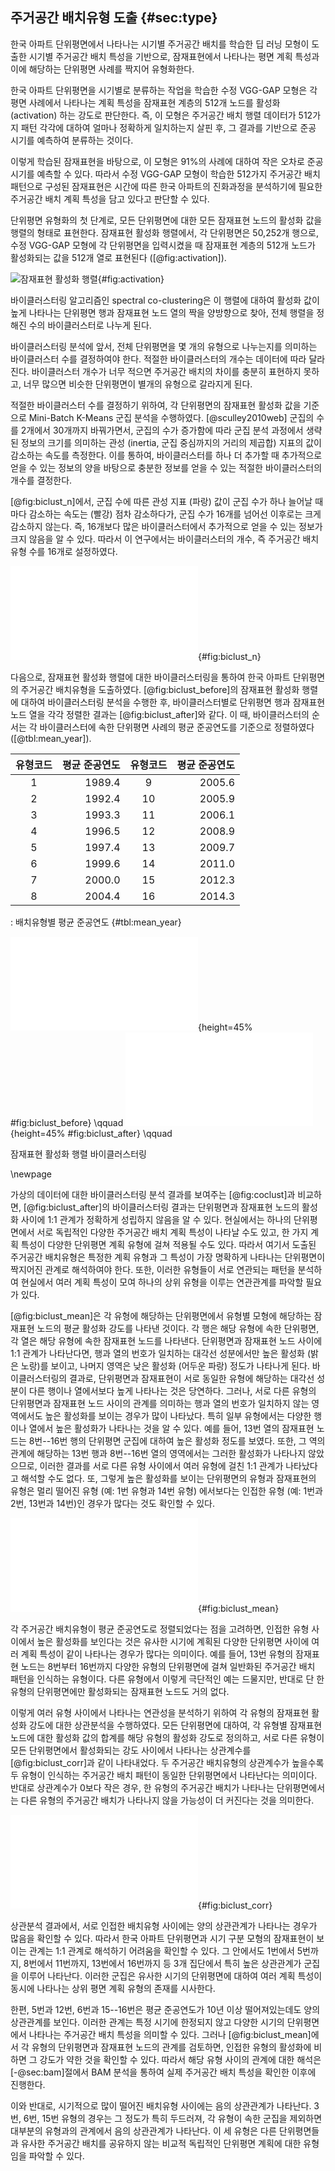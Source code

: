## 주거공간 배치유형 도출 {#sec:type}

한국 아파트 단위평면에서 나타나는
시기별 주거공간 배치를 학습한 딥 러닝 모형이 도출한
시기별 주거공간 배치 특성을 기반으로,
잠재표현에서 나타나는 평면 계획 특성과
이에 해당하는 단위평면 사례를 짝지어 유형화한다.

한국 아파트 단위평면을 시기별로 분류하는 작업을 학습한
수정 VGG-GAP 모형은
각 평면 사례에서 나타나는 계획 특성을
잠재표현 계층의
512개 노드를 활성화 (activation) 하는 강도로 판단한다.
즉, 이 모형은 주거공간 배치 행렬 데이터가
512가지 패턴 각각에 대하여 얼마나 정확하게 일치하는지 살핀 후,
그 결과를 기반으로 준공 시기를 예측하여 분류하는 것이다.

이렇게 학습된 잠재표현을 바탕으로,
이 모형은 91%의 사례에 대하여 작은 오차로 준공 시기를 예측할 수 있다.
따라서 수정 VGG-GAP 모형이 학습한
512가지 주거공간 배치 패턴으로 구성된 잠재표현은
시간에 따른 한국 아파트의 진화과정을 분석하기에 필요한
주거공간 배치 계획 특성을 담고 있다고 판단할 수 있다.

단위평면 유형화의 첫 단계로,
모든 단위평면에 대한 모든 잠재표현 노드의 활성화 값을
행렬의 형태로 표현한다.
잠재표현 활성화 행렬에서,
각 단위평면은 50,252개 행으로,
수정 VGG-GAP 모형에 각 단위평면을 입력시켰을 때
잠재표현 계층의 512개 노드가 활성화되는 값을
512개 열로 표현된다
([@fig:activation]).

![잠재표현 활성화 행렬](vgg_activation.png){#fig:activation}

바이클러스터링 알고리즘인 spectral co-clustering은
이 행렬에 대하여
활성화 값이 높게 나타나는
단위평면 행과 잠재표현 노드 열의 짝을
양방향으로 찾아,
전체 행렬을 정해진 수의 바이클러스터로 나누게 된다.

바이클러스터링 분석에 앞서,
전체 단위평면을 몇 개의 유형으로 나누는지를 의미하는
바이클러스터 수를 결정하여야 한다.
적절한 바이클러스터의 개수는 데이터에 따라 달라진다.
바이클러스터 개수가
너무 적으면 주거공간 배치의 차이를 충분히 표현하지 못하고,
너무 많으면 비슷한 단위평면이 별개의 유형으로 갈라지게 된다.

적절한 바이클러스터 수를 결정하기 위하여,
각 단위평면의 잠재표현 활성화 값을 기준으로
Mini-Batch K-Means 군집 분석을 수행하였다.
[@sculley2010web]
군집의 수를 2개에서 30개까지 바꿔가면서,
군집의 수가 증가함에 따라
군집 분석 과정에서 생략된 정보의 크기를 의미하는
관성 (inertia, 군집 중심까지의 거리의 제곱합) 지표의 값이
감소하는 속도를 측정한다.
이를 통하여,
바이클러스터를 하나 더 추가할 때
추가적으로 얻을 수 있는 정보의 양을 바탕으로
충분한 정보를 얻을 수 있는 적절한 바이클러스터의 개수를 결정한다.

[@fig:biclust_n]에서,
군집 수에 따른 관성 지표 (파랑) 값이
군집 수가 하나 늘어날 때마다 감소하는 속도는 (빨강)
점차 감소하다가,
군집 수가 16개를 넘어선 이후로는
크게 감소하지 않는다.
즉, 16개보다 많은 바이클러스터에서
추가적으로 얻을 수 있는 정보가 크지 않음을 알 수 있다.
따라서 이 연구에서는 바이클러스터의 개수,
즉 주거공간 배치유형 수를 16개로 설정하였다.

![바이클러스터 수 결정](biclust_n.pdf){#fig:biclust_n}

다음으로,
잠재표현 활성화 행렬에 대한 바이클러스터링을 통하여
한국 아파트 단위평면의 주거공간 배치유형을 도출하였다.
[@fig:biclust_before]의 잠재표현 활성화 행렬에 대하여
바이클러스터링 분석을 수행한 후,
바이클러스터별로 단위평면 행과 잠재표현 노드 열을 각각 정렬한 결과는
[@fig:biclust_after]와 같다.
이 때,
바이클러스터의 순서는
각 바이클러스터에 속한 단위평면 사례의 평균 준공연도를 기준으로
정렬하였다 ([@tbl:mean_year]).

|유형코드|평균 준공연도|유형코드|평균 준공연도
|:---:|----------:|:---:|----------:
|1       | 1989.4      |9       | 2005.6
|2       | 1992.4      |10      | 2005.9
|3       | 1993.3      |11      | 2006.1
|4       | 1996.5      |12      | 2008.9
|5       | 1997.4      |13      | 2009.7
|6       | 1999.6      |14      | 2011.0
|7       | 2000.0      |15      | 2012.3
|8       | 2004.4      |16      | 2014.3

: 배치유형별 평균 준공연도 {#tbl:mean_year}

<div id="fig:biclust">

![잠재표현 활성화 행렬](biclust_before.pdf){height=45% #fig:biclust_before} \qquad
![시기별 바이클러스터 기준 정렬](biclust_after.pdf){height=45%  #fig:biclust_after} \qquad

잠재표현 활성화 행렬 바이클러스터링
</div>

\newpage

가상의 데이터에 대한 바이클러스터링 분석 결과를 보여주는
[@fig:coclust]과 비교하면,
[@fig:biclust_after]의 바이클러스터링 결과는
단위평면과 잠재표현 노드의 활성화 사이에
1:1 관계가 정확하게 성립하지 않음을 알 수 있다.
현실에서는 하나의 단위평면에서
서로 독립적인 다양한 주거공간 배치 계획 특성이 나타날 수도 있고,
한 가지 계획 특성이 다양한 단위평면 계획 유형에 걸쳐 적용될 수도 있다.
따라서 여기서 도출된 주거공간 배치유형은
특정한 계획 유형과
그 특성이 가장 명확하게 나타나는 단위평면이
짝지어진 관계로 해석하여야 한다.
또한, 이러한 유형들이 서로 연관되는 패턴을 분석하여
현실에서 여러 계획 특성이 모여
하나의 상위 유형을 이루는 연관관계를 파악할 필요가 있다.

[@fig:biclust_mean]은
각 유형에 해당하는 단위평면에서
유형별 모형에 해당하는
잠재표현 노드의 평균 활성화 강도를 나타낸 것이다.
각 행은 해당 유형에 속한 단위평면,
각 열은 해당 유형에 속한 잠재표현 노드를 나타낸다.
단위평면과 잠재표현 노드 사이에
1:1 관계가 나타난다면,
행과 열의 번호가 일치하는 대각선 성분에서만
높은 활성화 (밝은 노랑)를 보이고,
나머지 영역은 낮은 활성화 (어두운 파랑) 정도가 나타나게 된다.
바이클러스터링의 결과로,
단위평면과 잠재표현이 서로 동일한 유형에 해당하는
대각선 성분이 다른 행이나 열에서보다 높게 나타나는 것은 당연하다.
그러나,
서로 다른 유형의 단위평면과 잠재표현 노드 사이의 관계를 의미하는
행과 열의 번호가 일치하지 않는 영역에서도
높은 활성화를 보이는 경우가 많이 나타났다.
특히 일부 유형에서는
다양한 행이나 열에서 높은 활성화가 나타나는 것을 알 수 있다.
예를 들어,
13번 열의 잠재표현 노드는
8번--16번 행의 단위평면 군집에 대하여 높은 활성화 정도를 보였다.
또한,
그 역의 관계에 해당하는
13번 행과 8번--16번 열의 영역에서는
그러한 활성화가 나타나지 않았으므로,
이러한 결과를
서로 다른 유형 사이에서
여러 유형에 걸친 1:1 관계가 나타났다고 해석할 수도 없다.
또, 그렇게
높은 활성화를 보이는 단위평면의 유형과 잠재표현의 유형은
멀리 떨어진 유형 (예: 1번 유형과 14번 유형) 에서보다는
인접한 유형 (예: 1번과 2번, 13번과 14번)인 경우가 많다는 것도
확인할 수 있다.

![유형별 모형의 평균 활성화 강도](biclust_mean.pdf){#fig:biclust_mean}

각 주거공간 배치유형이 평균 준공연도로 정렬되었다는 점을 고려하면,
인접한 유형 사이에서 높은 활성화를 보인다는 것은
유사한 시기에 계획된 다양한 단위평면 사이에
여러 계획 특성이 같이 나타나는 경우가 많다는 의미이다.
예를 들어,
13번 유형의 잠재표현 노드는
8번부터 16번까지 다양한 유형의 단위평면에 걸쳐
일반화된 주거공간 배치 패턴을 인식하는 유형이다.
다른 유형에서 이렇게 극단적인 예는 드물지만,
반대로 단 한 유형의 단위평면에만 활성화되는 잠재표현 노드도 거의 없다.

이렇게 여러 유형 사이에서 나타나는 연관성을 분석하기 위하여
각 유형의 잠재표현 활성화 강도에 대한 상관분석을 수행하였다.
모든 단위평면에 대하여,
각 유형별 잠재표현 노드에 대한 활성화 값의 합계를
해당 유형의 활성화 강도로 정의하고,
서로 다른 유형이 모든 단위평면에서 활성화되는 강도 사이에서 나타나는
상관계수를 [@fig:biclust_corr]과 같이 나타내었다.
두 주거공간 배치유형의 상관계수가 높을수록
두 유형이 인식하는 주거공간 배치 패턴이 동일한 단위평면에서 나타난다는 의미이다.
반대로 상관계수가 0보다 작은 경우,
한 유형의 주거공간 배치가 나타나는 단위평면에서는
다른 유형의 주거공간 배치가 나타나지 않을 가능성이 더 커진다는 것을 의미한다.

![유형별 모형의 활성화 강도에 대한 상관분석](biclust_corr.pdf){#fig:biclust_corr}

상관분석 결과에서,
서로 인접한 배치유형 사이에는
양의 상관관계가 나타나는 경우가 많음을 확인할 수 있다.
따라서
한국 아파트 단위평면과
시기 구분 모형의 잠재표현이 보이는 관계는
1:1 관계로 해석하기 어려움을 확인할 수 있다.
그 안에서도
1번에서 5번까지, 8번에서 11번까지, 13번에서 16번까지 등
3개 집단에서 특히 높은 상관관계가 군집을 이루어 나타난다.
이러한 군집은 유사한 시기의 단위평면에 대하여
여러 계획 특성이 동시에 나타나는
상위 평면 계획 유형의 존재를 시사한다.

한편,
5번과 12번, 6번과 15--16번은
평균 준공연도가 10년 이상 떨어져있는데도
양의 상관관계를 보인다.
이러한 관계는 특정 시기에 한정되지 않고
다양한 시기의 단위평면에서 나타나는 주거공간 배치 특성을 의미할 수 있다.
그러나 [@fig:biclust_mean]에서 각 유형의 단위평면과 잠재표현 노드의 관계를 검토하면,
인접한 유형의 활성화에 비하면 그 강도가 약한 것을 확인할 수 있다.
따라서 해당 유형 사이의 관계에 대한 해석은
[-@sec:bam]절에서 BAM 분석을 통하여 실제 주거공간 배치 특성을 확인한 이후에 진행한다.

이와 반대로,
시기적으로 많이 떨어진
배치유형 사이에는
음의 상관관계가 나타난다.
3번, 6번, 15번 유형의 경우는
그 정도가 특히 두드러져,
각 유형이 속한 군집을 제외하면
대부분의 유형과의 관계에서 음의 상관관계가 나타난다.
이 세 유형은 다른 단위평면들과 유사한 주거공간 배치를 공유하지 않는
비교적 독립적인 단위평면 계획에 대한 유형임을 파악할 수 있다.
